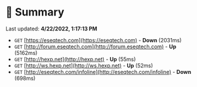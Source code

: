 # 📖 Summary
Last updated: **4/22/2022, 1:17:13 PM**

- `GET` [https://eseqtech.com](https://eseqtech.com) - **Down** (2031ms)
- `GET` [http://forum.eseqtech.com](http://forum.eseqtech.com) - **Up** (5162ms)
- `GET` [http://hexp.net](http://hexp.net) - **Up** (55ms)
- `GET` [http://ws.hexp.net](http://ws.hexp.net) - **Up** (52ms)
- `GET` [http://eseqtech.com/infoline](http://eseqtech.com/infoline) - **Down** (698ms)
